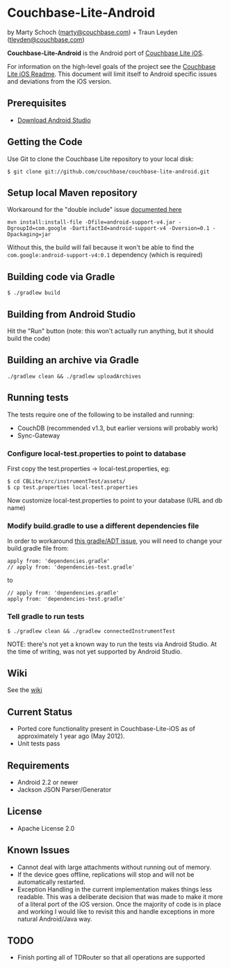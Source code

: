 # Couchbase-Lite-Android #

by Marty Schoch (marty@couchbase.com) + Traun Leyden (tleyden@couchbase.com)

**Couchbase-Lite-Android** is the Android port of [Couchbase Lite iOS](https://github.com/couchbase/couchbase-lite-ios).  

For information on the high-level goals of the project see the [Couchbase Lite iOS Readme](https://github.com/couchbase/couchbase-lite-ios/blob/master/README.md).  This document will limit itself to Android specific issues and deviations from the iOS version.

## Prerequisites

* [Download Android Studio](http://developer.android.com/sdk/installing/studio.html) 


## Getting the Code

Use Git to clone the Couchbase Lite repository to your local disk: 

```
$ git clone git://github.com/couchbase/couchbase-lite-android.git
```

## Setup local Maven repository

Workaround for the "double include" issue [documented here](https://groups.google.com/forum/?fromgroups#!topic/adt-dev/l1gELhPSSkM)

```
mvn install:install-file -Dfile=android-support-v4.jar -DgroupId=com.google -DartifactId=android-support-v4 -Dversion=0.1 -Dpackaging=jar
```

Without this, the build will fail because it won't be able to find the `com.google:android-support-v4:0.1` dependency (which is required)

## Building code via Gradle

```
$ ./gradlew build
```

## Building from Android Studio

Hit the "Run" button (note: this won't actually run anything, but it should build the code)

## Building an archive via Gradle

```
./gradlew clean && ./gradlew uploadArchives
```

## Running tests

The tests require one of the following to be installed and running:

* CouchDB (recommended v1.3, but earlier versions will probably work)
* Sync-Gateway

### Configure local-test.properties to point to database

First copy the test.properties -> local-test.properties, eg:

```
$ cd CBLite/src/instrumentTest/assets/
$ cp test.properties local-test.properties 
```

Now customize local-test.properties to point to your database (URL and db name)

### Modify build.gradle to use a different dependencies file

In order to workaround [this gradle/ADT issue](https://groups.google.com/forum/?fromgroups#!topic/adt-dev/Efpf87EoDQ0), you will need to change your build.gradle file from:

```
apply from: 'dependencies.gradle'            
// apply from: 'dependencies-test.gradle'
```

to

```
// apply from: 'dependencies.gradle'  
apply from: 'dependencies-test.gradle' 
```

### Tell gradle to run tests

```
$ ./gradlew clean && ./gradlew connectedInstrumentTest
```

NOTE: there's not yet a known way to run the tests via Android Studio.  At the time of writing, was not yet supported by Android Studio.
 

## Wiki

See the [wiki](https://github.com/couchbase/couchbase-lite-android/wiki)

## Current Status
- Ported core functionality present in Couchbase-Lite-iOS as of approximately 1 year ago (May 2012).
- Unit tests pass

## Requirements
- Android 2.2 or newer
- Jackson JSON Parser/Generator

## License
- Apache License 2.0

## Known Issues
- Cannot deal with large attachments without running out of memory.
- If the device goes offline, replications will stop and will not be automatically restarted.
- Exception Handling in the current implementation makes things less readable.  This was a deliberate decision that was made to make it more of a literal port of the iOS version.  Once the majority of code is in place and working I would like to revisit this and handle exceptions in more natural Android/Java way.

## TODO
- Finish porting all of TDRouter so that all operations are supported

